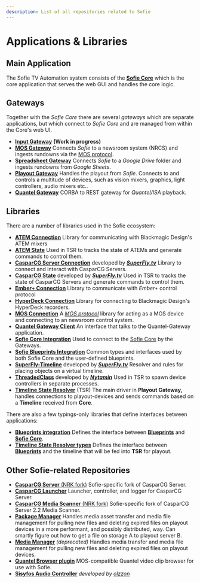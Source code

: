 ```yaml
---
description: List of all repositories related to Sofie
---
```


# Applications & Libraries

## Main Application

The Sofie TV Automation system consists of the [**Sofie Core**](https://github.com/nrkno/sofie-core) which is the core application that serves the web GUI and handles the core logic.

## Gateways

Together with the _Sofie Core_ there are several _gateways_ which are separate applications, but which connect to _Sofie Core_ and are managed from within the Core's web UI.

* [**Input Gateway**](https://github.com/nrkno/sofie-input-gateway) **\(Work in progress\)** 
* [**MOS Gateway**](https://github.com/nrkno/sofie-mos-gateway) Connects _Sofie_ to a newsroom system \(NRCS\) and ingests rundowns via the [MOS protocol](http://mosprotocol.com/).
* [**Spreadsheet Gateway**](https://github.com/SuperFlyTV/spreadsheet-gateway) Connects _Sofie_ to a _Google Drive_ folder and ingests rundowns from _Google Sheets_.
* [**Playout Gateway**](https://github.com/nrkno/sofie-playout-gateway) Handles the playout from _Sofie_. Connects to and controls a multitude of devices, such as vision mixers, graphics, light controllers, audio mixers etc..
* [**Quantel Gateway**](https://github.com/nrkno/sofie-quantel-gateway) CORBA to REST gateway for _Quantel/ISA_ playback. 


## Libraries

There are a number of libraries used in the Sofie ecosystem:

* [**ATEM Connection**](https://github.com/nrkno/sofie-atem-connection) Library for communicating with Blackmagic Design's ATEM mixers
* [**ATEM State**](https://github.com/nrkno/sofie-atem-state)  Used in TSR to tracks the state of ATEMs and generate commands to control them.
* [**CasparCG Server Connection**](https://github.com/SuperFlyTV/casparcg-connection) developed by **[_SuperFly.tv_](https://github.com/SuperFlyTV)** Library to connect and interact with CasparCG Servers.
* [**CasparCG State**](https://github.com/superflytv/casparcg-state) developed by **[_SuperFly.tv_](https://github.com/SuperFlyTV)** Used in TSR to tracks the state of CasparCG Servers and generate commands to control them.
* [**Ember+ Connection**](https://github.com/nrkno/sofie-emberplus-connection) Library to communicate with _Ember+_ control protocol 
* [**HyperDeck Connection**](https://github.com/nrkno/sofie-hyperdeck-connection) Library for connecting to Blackmagic Design's HyperDeck recorders.
* [**MOS Connection**](https://github.com/nrkno/sofie-mos-connection/) A [_MOS protocol_](http://mosprotocol.com/) library for acting as a MOS device and connecting to an newsroom control system.
* [**Quantel Gateway Client**](https://github.com/nrkno/sofie-quantel-gateway-client) An interface that talks to the Quantel-Gateway application.
* [**Sofie Core Integration**](https://github.com/nrkno/sofie-core-integration) Used to connect to the [Sofie Core](https://github.com/nrkno/sofie-core) by the Gateways.
* [**Sofie Blueprints Integration**](https://github.com/nrkno/sofie-sofie-blueprints-integration) Common types and interfaces used by both Sofie Core and the user-defined blueprints.
* [**SuperFly-Timeline**](https://github.com/SuperFlyTV/supertimeline) developed by **[_SuperFly.tv_](https://github.com/SuperFlyTV)** Resolver and rules for placing objects on a virtual timeline.
* [**ThreadedClass**](https://github.com/nytamin/threadedClass) developed by **[_Nytamin_](https://github.com/nytamin)** Used in TSR to spawn device controllers in separate processes.
* [**Timeline State Resolver**](https://github.com/nrkno/sofie-timeline-state-resolver) \(TSR\) The main driver in **Playout Gateway,** handles connections to playout-devices and sends commands based on a **Timeline** received from **Core**.



There are also a few typings-only libraries that define interfaces between applications:

* [**Blueprints integration**](https://www.npmjs.com/package/tv-automation-sofie-blueprints-integration) Defines the interface between [**Blueprints**](../dictionary#blueprints) and [**Sofie Core**](../dictionary#sofie-core).
* [**Timeline State Resolver types**](https://www.npmjs.com/package/timeline-state-resolver-types) Defines the interface between [**Blueprints**](../dictionary#blueprints) and the timeline that will be fed into **TSR** for playout.

## Other Sofie-related Repositories

* [**CasparCG Server** \(NRK fork\)](https://github.com/nrkno/sofie-casparcg-server) Sofie-specific fork of CasparCG Server.
* [**CasparCG Launcher**](https://github.com/nrkno/sofie-casparcg-launcher) Launcher, controller, and logger for CasparCG Server.
* [**CasparCG Media Scanner** \(NRK fork\)](https://github.com/nrkno/sofie-casparcg-server) Sofie-specific fork of CasparCG Server 2.2 Media Scanner.
* [**Package Manager**](https://github.com/nrkno/sofie-package-manager) Handles media asset transfer and media file management for pulling new files and deleting expired files on playout devices in a more performant, and possibly distributed, way. Can smartly figure out how to get a file on storage A to playout server B.
* [**Media Manager**](https://github.com/nrkno/sofie-media-management) *(deprecated)* Handles media transfer and media file management for pulling new files and deleting expired files on playout devices.
* [**Quantel Browser plugin**](https://github.com/nrkno/sofie-quantel-browser-plugin) MOS-compatible Quantel video clip browser for use with Sofie.
* [**Sisyfos Audio Controller**](https://github.com/nrkno/sofie-sisyfos-audio-controller) *developed by [_olzzon_](https://github.com/olzzon/)*



